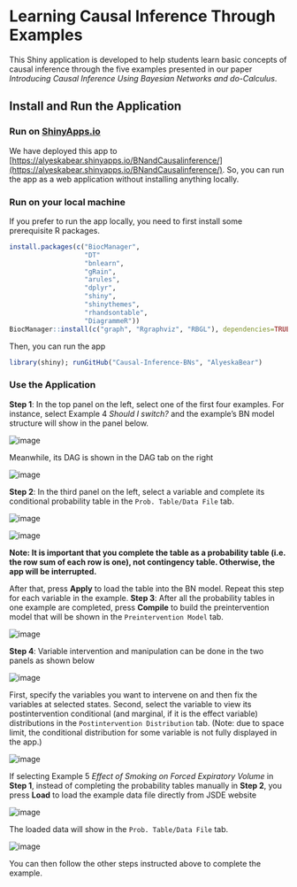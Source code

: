 # Learning Causal Inference Through Examples
This Shiny application is developed to help students learn basic concepts of causal inference through the five examples presented in our paper 
*Introducing Causal Inference Using Bayesian Networks and *do*-Calculus*. 
## Install and Run the Application 
### Run on [ShinyApps.io](https://www.shinyapps.io)
We have deployed this app to [https://alyeskabear.shinyapps.io/BNandCausalinference/](https://alyeskabear.shinyapps.io/BNandCausalinference/). So, you can run the app as a web application without installing anything locally.
### Run on your local machine
If you prefer to run the app locally, you need to first install some prerequisite R packages. 
```R
install.packages(c("BiocManager",
                   "DT"
                   "bnlearn",
                   "gRain",
                   "arules",
                   "dplyr",
                   "shiny",
                   "shinythemes",
                   "rhandsontable",
                   "DiagrammeR"))
BiocManager::install(c("graph", "Rgraphviz", "RBGL"), dependencies=TRUE)
```
Then, you can run the app
```R
library(shiny); runGitHub("Causal-Inference-BNs", "AlyeskaBear")
```
### Use the Application 
**Step 1**: In the top panel on the left, select one of the first four examples. For instance, select Example 4 *Should I switch?* and the example’s BN model structure will show in the panel below.

![image](https://user-images.githubusercontent.com/44960049/178309268-8b17f7b9-bef3-4df7-81d3-10f3bc0e5e45.png)

Meanwhile, its DAG is shown in the DAG tab on the right

![image](https://user-images.githubusercontent.com/44960049/178309447-98214be3-8b4f-4734-9a70-cd1a0dcae762.png)

**Step 2**: In the third panel on the left, select a variable and complete its conditional probability table in the ```Prob. Table/Data File``` tab.

![image](https://user-images.githubusercontent.com/44960049/178310090-a0f56a09-b359-471d-ae53-a14dbcdd2d61.png)

![image](https://user-images.githubusercontent.com/44960049/178310432-5da7c609-f8f6-4d02-9cda-f810200b2839.png)

**Note: It is important that you complete the table as a probability table (i.e. the row sum of each row is one), not contingency table. Otherwise, the app will be 
interrupted.**

After that, press **Apply** to load the table into the BN model. Repeat this step for each variable in the example.
**Step 3**: After all the probability tables in one example are completed, press **Compile** to build the preintervention model that will be shown in the ```Preintervention Model``` tab.

![image](https://user-images.githubusercontent.com/44960049/178311507-fe1dc12e-a3b3-46e8-a12a-f881faf42e4f.png)

**Step 4**: Variable intervention and manipulation can be done in the two panels as shown below

![image](https://user-images.githubusercontent.com/44960049/178311605-f1b0c1ca-aaef-4c2f-9cd4-943c4b0f8a38.png)

First, specify the variables you want to intervene on and then fix the variables at selected states. Second, select the variable to view its postintervention conditional (and marginal, if it is the effect variable) distributions in the ```Postintervention Distribution``` tab. (Note: due to space limit, the conditional distribution for some variable is not fully displayed in the app.)

![image](https://user-images.githubusercontent.com/44960049/178311748-d5617424-8de0-41a1-9b77-443a56008550.png)

If selecting Example 5 *Effect of Smoking on Forced Expiratory Volume* in **Step 1**, instead of completing the probability tables manually in **Step 2**, you press **Load** to load the example data file directly from JSDE website

![image](https://user-images.githubusercontent.com/44960049/178312017-a9a2b1fd-c074-42e4-9495-0eafaefb0e97.png)

The loaded data will show in the ```Prob. Table/Data File``` tab.

![image](https://user-images.githubusercontent.com/44960049/178312100-2e95285a-be2f-40c0-8e8d-f8441c2bc073.png)

You can then follow the other steps instructed above to complete the example.




